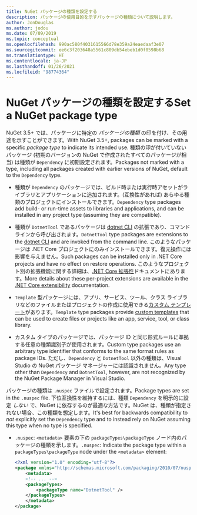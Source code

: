 ```yaml
---
title: NuGet パッケージの種類を設定する
description: パッケージの使用目的を示すパッケージの種類について説明します。
author: JonDouglas
ms.author: jodou
ms.date: 07/09/2019
ms.topic: conceptual
ms.openlocfilehash: 990ac580f4031615566d78e359a24eaedaaf3e07
ms.sourcegitcommit: ee6c3f203648a5561c809db54ebeb1d0f0598b68
ms.translationtype: HT
ms.contentlocale: ja-JP
ms.lasthandoff: 01/26/2021
ms.locfileid: "98774364"
---
```

# <a name="set-a-nuget-package-type"></a><span data-ttu-id="3b6a6-103">NuGet パッケージの種類を設定する</span><span class="sxs-lookup"><span data-stu-id="3b6a6-103">Set a NuGet package type</span></span>

<span data-ttu-id="3b6a6-104">NuGet 3.5+ では、パッケージに特定の *パッケージの種類* の印を付け、その用途を示すことができます。</span><span class="sxs-lookup"><span data-stu-id="3b6a6-104">With NuGet 3.5+, packages can be marked with a specific *package type* to indicate its intended use.</span></span> <span data-ttu-id="3b6a6-105">種類の印が付いていないパッケージ (初期のバージョンの NuGet で作成されたすべてのパッケージが相当) は種類が `Dependency` に初期設定されます。</span><span class="sxs-lookup"><span data-stu-id="3b6a6-105">Packages not marked with a type, including all packages created with earlier versions of NuGet, default to the `Dependency` type.</span></span>

- <span data-ttu-id="3b6a6-106">種類が `Dependency` のパッケージでは、ビルド時または実行時アセットがライブラリとアプリケーションに追加されます。(互換性があれば) あらゆる種類のプロジェクトにインストールできます。</span><span class="sxs-lookup"><span data-stu-id="3b6a6-106">`Dependency` type packages add build- or run-time assets to libraries and applications, and can be installed in any project type (assuming they are compatible).</span></span>

- <span data-ttu-id="3b6a6-107">種類が `DotnetTool` であるパッケージは [dotnet CLI](/dotnet/articles/core/tools/index) の拡張であり、コマンド ラインから呼び出されます。</span><span class="sxs-lookup"><span data-stu-id="3b6a6-107">`DotnetTool` type packages are extensions to the [dotnet CLI](/dotnet/articles/core/tools/index) and are invoked from the command line.</span></span> <span data-ttu-id="3b6a6-108">このようなパッケージは .NET Core プロジェクトにのみインストールできます。復元操作には影響を与えません。</span><span class="sxs-lookup"><span data-stu-id="3b6a6-108">Such packages can be installed only in .NET Core projects and have no effect on restore operations.</span></span> <span data-ttu-id="3b6a6-109">このようなプロジェクト別の拡張機能に関する詳細は、[.NET Core 拡張性](/dotnet/articles/core/tools/extensibility#per-project-based-extensibility)ドキュメントにあります。</span><span class="sxs-lookup"><span data-stu-id="3b6a6-109">More details about these per-project extensions are available in the  [.NET Core extensibility](/dotnet/articles/core/tools/extensibility#per-project-based-extensibility) documentation.</span></span>

- <span data-ttu-id="3b6a6-110">`Template` 型パッケージには、アプリ、サービス、ツール、クラス ライブラリなどのファイルまたはプロジェクトの作成に使用できる[カスタム テンプレート](/dotnet/core/tools/custom-templates)があります。</span><span class="sxs-lookup"><span data-stu-id="3b6a6-110">`Template` type packages provide [custom templates](/dotnet/core/tools/custom-templates) that can be used to create files or projects like an app, service, tool, or class library.</span></span>

- <span data-ttu-id="3b6a6-111">カスタム タイプのパッケージでは、パッケージ ID と同じ形式ルールに準拠する任意の種類識別子が使用されます。</span><span class="sxs-lookup"><span data-stu-id="3b6a6-111">Custom type packages use an arbitrary type identifier that conforms to the same format rules as package IDs.</span></span> <span data-ttu-id="3b6a6-112">ただし、`Dependency` と `DotnetTool` 以外の種類は、Visual Studio の NuGet パッケージ マネージャーには認識されません。</span><span class="sxs-lookup"><span data-stu-id="3b6a6-112">Any type other than `Dependency` and `DotnetTool`, however, are not recognized by the NuGet Package Manager in Visual Studio.</span></span>

<span data-ttu-id="3b6a6-113">パッケージの種類は `.nuspec` ファイルで設定されます。</span><span class="sxs-lookup"><span data-stu-id="3b6a6-113">Package types are set in the `.nuspec` file.</span></span> <span data-ttu-id="3b6a6-114">下位互換性を維持するには、種類 `Dependency` を明示的に設定 *しない* で、NuGet に依存するのが最適な方法です。NuGet は、種類が指定されない場合、この種類を想定します。</span><span class="sxs-lookup"><span data-stu-id="3b6a6-114">It's best for backwards compatibility to *not* explicitly set the `Dependency` type and to instead rely on NuGet assuming this type when no type is specified.</span></span>

- <span data-ttu-id="3b6a6-115">`.nuspec`: `<metadata>` 要素の下の `packageTypes\packageType` ノード内のパッケージの種類を示します。</span><span class="sxs-lookup"><span data-stu-id="3b6a6-115">`.nuspec`: Indicate the package type within a `packageTypes\packageType` node under the `<metadata>` element:</span></span>

    ```xml
    <?xml version="1.0" encoding="utf-8"?>
    <package xmlns="http://schemas.microsoft.com/packaging/2010/07/nuspec.xsd">
        <metadata>
        <!-- ... -->
        <packageTypes>
            <packageType name="DotnetTool" />
        </packageTypes>
        </metadata>
    </package>
    ```
